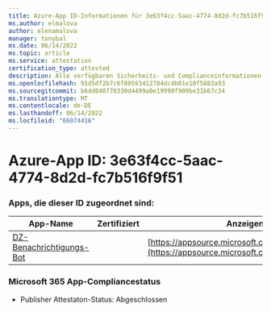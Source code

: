 ```yaml
---
title: Azure-App ID-Informationen für 3e63f4cc-5aac-4774-8d2d-fc7b516f9f51
ms.author: elmalova
author: elenamalova
manager: tonybal
ms.date: 06/14/2022
ms.topic: article
ms.service: attestation
certification_type: attested
description: Alle verfügbaren Sicherheits- und Complianceinformationen für 3e63f4cc-5aac-4774-8d2d-fc7b516f9f51.
ms.openlocfilehash: 91d5df2b7c6f80593412784dc4b01e10f5883a93
ms.sourcegitcommit: b6dd040770330d4499a0e19998f909be31b67c34
ms.translationtype: MT
ms.contentlocale: de-DE
ms.lasthandoff: 06/14/2022
ms.locfileid: "66074416"
---
```

# <a name="azure-app-id-3e63f4cc-5aac-4774-8d2d-fc7b516f9f51"></a>Azure-App ID: 3e63f4cc-5aac-4774-8d2d-fc7b516f9f51


### <a name="apps-associated-with-this-id"></a>Apps, die dieser ID zugeordnet sind:
| **App-Name** | **Zertifiziert** | **Anzeigen in AppSource** |
|--------------|---------------|-----------------------|
| [DZ-Benachrichtigungs-Bot](../forward/WA200003839.md) |  | [https://appsource.microsoft.com/product/office/WA200003839](https://appsource.microsoft.com/product/office/WA200003839) |

### <a name="microsoft-365-app-compliance-status"></a>Microsoft 365 App-Compliancestatus
- Publisher Attestaton-Status: Abgeschlossen
